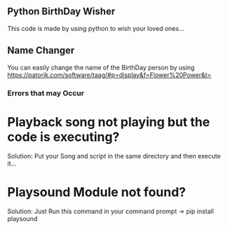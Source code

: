 ## Python BirthDay Wisher
   This code is made by using python to wish your loved ones... 

## Name Changer
  You can easily change the name of the BirthDay person by using https://patorjk.com/software/taag/#p=display&f=Flower%20Power&t= 

### Errors that may Occur

# Playback song not playing but the code is executing?
Solution: Put your Song and script in the same directory and then execute it...

# Playsound Module not found?
Solution: Just Run this command in your command prompt -> <mono> pip install playsound </mono>
